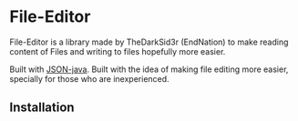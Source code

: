 # File-Editor
File-Editor is a library made by TheDarkSid3r (EndNation) to make reading content of Files and writing to files hopefully more easier.

Built with [JSON-java](https://github.com/stleary/JSON-java). Built with the idea of making file editing more easier, specially for those who are inexperienced.

## Installation

